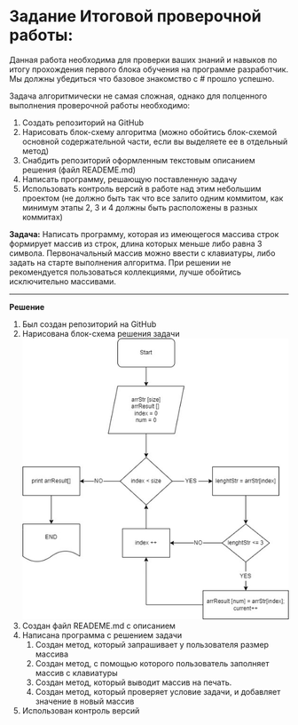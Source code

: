 # Задание Итоговой проверочной работы:

Данная работа необходима для проверки ваших знаний и навыков по итогу прохождения первого блока обучения
на программе разработчик. Мы должны убедиться что базовое знакомство с # прошло успешно.

Задача алгоритмически не самая сложная, однако для полценного выполнения проверочной работы необходимо:

1. Создать репозиторий на GitHub
2. Нарисовать блок-схему алгоритма (можно обойтись блок-схемой основной содержательной части, если вы
выделяете ее в отдельный метод)
3. Снабдить репозиторий оформленным текстовым описанием решения (файл READEME.md)
4. Написать программу, решающую поставленную задачу
5. Использовать контроль версий в работе над этим небольшим проектом (не должно быть так что все залито
одним коммитом, как минимум этапы 2, 3 и 4 должны быть расположены в разных коммитах)

**Задача:** Написать программу, которая из имеющегося массива строк формирует массив из строк, длина которых
меньше либо равна 3 символа. Первоначальный массив можно ввести с клавиатуры, либо задать на старте
выполнения алгоритма. При решении не рекомендуется пользоваться коллекциями, лучше обойтись
исключительно массивами.

***

**Решение**
1. Был создан репозиторий на GitHub
2. Нарисована блок-схема решения задачи
![Блок-схема](Result.jpg "Блок-схема")
3. Создан файл READEME.md с описанием
4. Написана программа с решением задачи
    1. Создан метод, который запрашивает у пользователя размер массива
    2. Создан метод, с помощью которого пользователь заполняет массив с клавиатуры
    3. Создан метод, который выводит массив на печать.
    4. Создан метод, который проверяет условие задачи, и добавляет значение в новый массив
5. Использован контроль версий